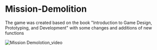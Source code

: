 # Mission-Demolition
The game was created based on the book "Introduction to Game Design, Prototyping, and Development" with some changes and additions of new functions

![Mission Demolotion_video](https://user-images.githubusercontent.com/28685443/120826232-2a92e100-c595-11eb-86e0-b9e42f22588f.gif)

